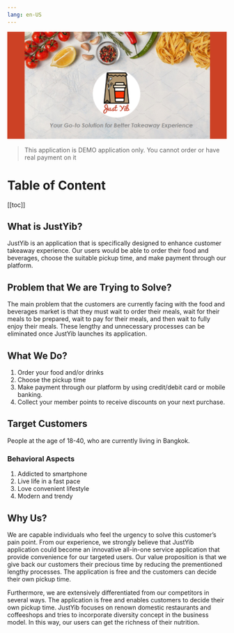 ```yaml
---
lang: en-US
---
```


![cover](./assets/cover.png)

> This application is DEMO application only.
> You cannot order or have real payment on it

# Table of Content

[[toc]]

##  What is JustYib?

JustYib is an application that is specifically designed to enhance customer takeaway experience. Our users would be able to order their food and beverages, choose the suitable pickup time, and make payment through our platform.

## Problem that We are Trying to Solve?

The main problem that the customers are currently facing with the food and beverages market is that they must wait to order their meals, wait for their meals to be prepared, wait to pay for their meals, and then wait to fully enjoy their meals. These lengthy and unnecessary processes can be eliminated once JustYib launches its application.

## What We Do?

1. Order your food and/or drinks
2. Choose the pickup time
3. Make payment through our platform by using credit/debit card or mobile banking.
4. Collect your member points to receive discounts on your next purchase. 

## Target Customers

People at the age of 18-40, who are currently living in Bangkok.

### Behavioral Aspects

1. Addicted to smartphone
2. Live life in a fast pace
3. Love convenient lifestyle
4. Modern and trendy

## Why Us?

We are capable individuals who feel the urgency to solve this customer’s pain point. From our experience, we strongly believe that JustYib application could become an innovative all-in-one service application that provide convenience for our targeted users. Our value proposition is that we give back our customers their precious time by reducing the prementioned lengthy processes. The application is free and the customers can decide their own pickup time.
  
Furthermore, we are extensively differentiated from our competitors in several ways. The application is free and enables customers to decide their own pickup time. JustYib focuses on renown domestic restaurants and coffeeshops and tries to incorporate diversity concept in the business model. In this way, our users can get the richness of their nutrition.

<FooterEn />
